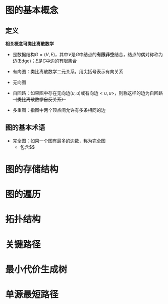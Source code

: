 # 图的基本概念

## 定义

**相关概念可类比离散数学**

* 是数据结构$G=(V,E)$，其中$V$是$G$中结点的**有限非空**结合，结点的偶对称称为边(Edge)；$E$是$G$中边的有限集合

* 有向图：类比离散数学二元关系，用尖括号表示有向关系

* 无向图
* 自回路：如果图中存在无向边$(u,u)$或有向边$<u,u>$，则称这样的边为自回路~~（类比离散数学自反关系）~~
* 多重图：指图中两个顶点间允许有多条相同的边

## 图的基本术语

* 完全图：如果一个图有最多的边数，称为完全图
  * 包含$$



# 图的存储结构

# 图的遍历

# 拓扑结构

# 关键路径

# 最小代价生成树

# 单源最短路径

